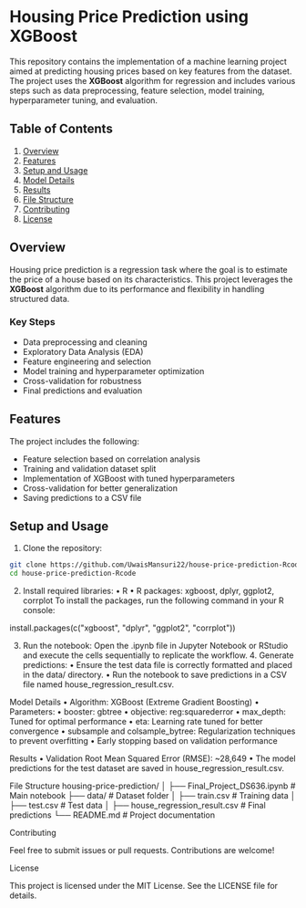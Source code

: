 # Housing Price Prediction using XGBoost

This repository contains the implementation of a machine learning project aimed at predicting housing prices based on key features from the dataset. The project uses the **XGBoost** algorithm for regression and includes various steps such as data preprocessing, feature selection, model training, hyperparameter tuning, and evaluation.

## Table of Contents
1. [Overview](#overview)
2. [Features](#features)
3. [Setup and Usage](#setup-and-usage)
4. [Model Details](#model-details)
5. [Results](#results)
6. [File Structure](#file-structure)
7. [Contributing](#contributing)
8. [License](#license)

## Overview
Housing price prediction is a regression task where the goal is to estimate the price of a house based on its characteristics. This project leverages the **XGBoost** algorithm due to its performance and flexibility in handling structured data.

### Key Steps
- Data preprocessing and cleaning
- Exploratory Data Analysis (EDA)
- Feature engineering and selection
- Model training and hyperparameter optimization
- Cross-validation for robustness
- Final predictions and evaluation

## Features
The project includes the following:
- Feature selection based on correlation analysis
- Training and validation dataset split
- Implementation of XGBoost with tuned hyperparameters
- Cross-validation for better generalization
- Saving predictions to a CSV file

## Setup and Usage
1. Clone the repository:
```bash
git clone https://github.com/UwaisMansuri22/house-price-prediction-Rcode.git
cd house-price-prediction-Rcode
```

2.	Install required libraries:
	•	R
	•	R packages: xgboost, dplyr, ggplot2, corrplot
To install the packages, run the following command in your R console:

install.packages(c("xgboost", "dplyr", "ggplot2", "corrplot"))

3.	Run the notebook:
Open the .ipynb file in Jupyter Notebook or RStudio and execute the cells sequentially to replicate the workflow.
	4.	Generate predictions:
	•	Ensure the test data file is correctly formatted and placed in the data/ directory.
	•	Run the notebook to save predictions in a CSV file named house_regression_result.csv.

Model Details
	•	Algorithm: XGBoost (Extreme Gradient Boosting)
	•	Parameters:
	•	booster: gbtree
	•	objective: reg:squarederror
	•	max_depth: Tuned for optimal performance
	•	eta: Learning rate tuned for better convergence
	•	subsample and colsample_bytree: Regularization techniques to prevent overfitting
	•	Early stopping based on validation performance

Results
	•	Validation Root Mean Squared Error (RMSE): ~28,649
	•	The model predictions for the test dataset are saved in house_regression_result.csv.

File Structure
housing-price-prediction/
│
├── Final_Project_DS636.ipynb   # Main notebook
├── data/                       # Dataset folder
│   ├── train.csv               # Training data
│   ├── test.csv                # Test data
│
├── house_regression_result.csv # Final predictions
└── README.md                   # Project documentation

Contributing

Feel free to submit issues or pull requests. Contributions are welcome!

License

This project is licensed under the MIT License. See the LICENSE file for details.